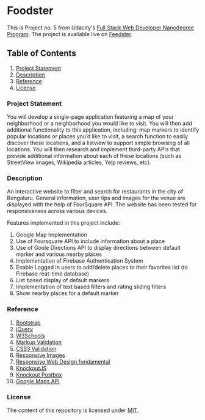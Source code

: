 # Foodster

This is Project no. 5 from Udacity's [Full Stack Web Developer Nanodegree Program](https://in.udacity.com/course/full-stack-web-developer-nanodegree--nd004/). The project is available live on [Feedster](https://manojpatra1991.github.io/Foodster/).

## Table of Contents
  1. [Project Statement](#project-statement)
  2. [Description](#description)
  3. [Reference](#reference)
  4. [License](#license)

### Project Statement

You will develop a single-page application featuring a map of your neighborhood or a neighborhood you would like to visit. You will then add additional functionality to this application, including: map markers to identify popular locations or places you’d like to visit, a search function to easily discover these locations, and a listview to support simple browsing of all locations. You will then research and implement third-party APIs that provide additional information about each of these locations (such as StreetView images, Wikipedia articles, Yelp reviews, etc).

### Description

An interactive website to filter and search for restaurants in the city of Bengaluru. General information, user tips and images for the venue are displayed with the help of FourSquare API. The website has been tested for responsiveness across various devices.

Features implemented in this project include:

  1. Google Map Implementation
  2. Use of Foursquare API to include information about a place
  3. Use of Goole Directions API to display directions between default marker and various nearby places
  4. Implementation of Firebase Authentication System
  5. Enable Logged in users to add/delete places to their favorites list (to Firebase reat-time database)
  6. List based display of default markers
  7. Implementation of text based filters and rating sliding filters
  8. Show nearby places for a default marker
  
### Reference

  1. [Bootstrap](http://getbootstrap.com/)
  2. [jQuery](https://jquery.com/)
  3. [W3Schools](https://www.w3schools.com/)
  4. [Markup Validation](https://validator.w3.org/)
  5. [CSS3 Validation](https://jigsaw.w3.org/css-validator/)
  6. [Responsive Images](https://www.udacity.com/course/responsive-images--ud882)
  7. [Responsive Web Design fundamental](https://www.udacity.com/course/responsive-web-design-fundamentals--ud893)
  8. [KnockoutJS](http://knockoutjs.com/)
  9. [Knockout Postbox](https://github.com/rniemeyer/knockout-postbox)
  10. [Google Maps API](https://developers.google.com/maps/)
  
### License

The content of this repository is licensed under [MIT](https://choosealicense.com/licenses/mit/).
